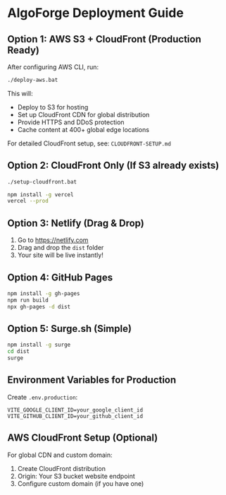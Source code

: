 # AlgoForge Deployment Guide

## Option 1: AWS S3 + CloudFront (Production Ready)
After configuring AWS CLI, run:
```bash
./deploy-aws.bat
```
This will:
- Deploy to S3 for hosting
- Set up CloudFront CDN for global distribution
- Provide HTTPS and DDoS protection
- Cache content at 400+ global edge locations

For detailed CloudFront setup, see: `CLOUDFRONT-SETUP.md`

## Option 2: CloudFront Only (If S3 already exists)
```bash
./setup-cloudfront.bat
```
```bash
npm install -g vercel
vercel --prod
```

## Option 3: Netlify (Drag & Drop)
1. Go to https://netlify.com
2. Drag and drop the `dist` folder
3. Your site will be live instantly!

## Option 4: GitHub Pages
```bash
npm install -g gh-pages
npm run build
npx gh-pages -d dist
```

## Option 5: Surge.sh (Simple)
```bash
npm install -g surge
cd dist
surge
```

## Environment Variables for Production
Create `.env.production`:
```
VITE_GOOGLE_CLIENT_ID=your_google_client_id
VITE_GITHUB_CLIENT_ID=your_github_client_id
```

## AWS CloudFront Setup (Optional)
For global CDN and custom domain:
1. Create CloudFront distribution
2. Origin: Your S3 bucket website endpoint
3. Configure custom domain (if you have one)